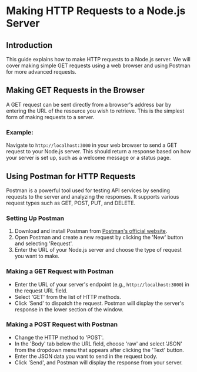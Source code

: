 # Making HTTP Requests to a Node.js Server

## Introduction

This guide explains how to make HTTP requests to a Node.js server. We will cover making simple GET requests using a web browser and using Postman for more advanced requests.

## Making GET Requests in the Browser

A GET request can be sent directly from a browser's address bar by entering the URL of the resource you wish to retrieve. This is the simplest form of making requests to a server.

### Example:
Navigate to `http://localhost:3000` in your web browser to send a GET request to your Node.js server. This should return a response based on how your server is set up, such as a welcome message or a status page.

## Using Postman for HTTP Requests

Postman is a powerful tool used for testing API services by sending requests to the server and analyzing the responses. It supports various request types such as GET, POST, PUT, and DELETE.

### Setting Up Postman
1. Download and install Postman from [Postman's official website](https://www.postman.com/downloads/).
2. Open Postman and create a new request by clicking the 'New' button and selecting 'Request'.
3. Enter the URL of your Node.js server and choose the type of request you want to make.

### Making a GET Request with Postman
- Enter the URL of your server's endpoint (e.g., `http://localhost:3000`) in the request URL field.
- Select 'GET' from the list of HTTP methods.
- Click 'Send' to dispatch the request. Postman will display the server's response in the lower section of the window.

### Making a POST Request with Postman
- Change the HTTP method to 'POST'.
- In the 'Body' tab below the URL field, choose 'raw' and select 'JSON' from the dropdown menu that appears after clicking the 'Text' button.
- Enter the JSON data you want to send in the request body.
- Click 'Send', and Postman will display the response from your server.
